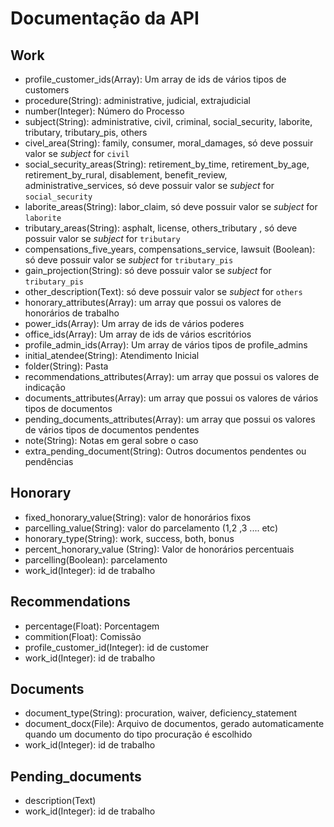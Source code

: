 # Documentação da API

## Work

- profile_customer_ids(Array): Um array de ids de vários tipos de customers
- procedure(String):  administrative, judicial, extrajudicial 
- number(Integer): Número do Processo
- subject(String):  administrative, civil, criminal,  social_security, laborite, tributary, tributary_pis, others
- civel_area(String): family, consumer, moral_damages, só deve possuir valor se *subject* for `civil`
- social_security_areas(String): retirement_by_time, retirement_by_age, retirement_by_rural, disablement, benefit_review, administrative_services, só deve possuir valor se *subject* for `social_security`
- laborite_areas(String): labor_claim, só deve possuir valor se *subject* for `laborite`
- tributary_areas(String): asphalt, license, others_tributary , só deve possuir valor se *subject* for `tributary`
- compensations_five_years, compensations_service, lawsuit (Boolean): só deve possuir valor se *subject* for `tributary_pis` 
- gain_projection(String): só deve possuir valor se *subject* for `tributary_pis` 
- other_description(Text): só deve possuir valor se *subject* for `others`
- honorary_attributes(Array): um array que possui os valores de honorários de trabalho 
- power_ids(Array): Um array de ids de vários poderes
- office_ids(Array): Um array de ids de vários escritórios
- profile_admin_ids(Array): Um array de vários tipos de profile_admins
- initial_atendee(String): Atendimento Inicial
- folder(String): Pasta
- recommendations_attributes(Array): um array que possui os valores de indicação
- documents_attributes(Array): um array que possui os valores de vários tipos de documentos
- pending_documents_attributes(Array): um array que possui os valores de vários tipos de documentos pendentes
- note(String): Notas em geral sobre o caso
- extra_pending_document(String): Outros documentos pendentes ou pendências

## Honorary

- fixed_honorary_value(String): valor de honorários fixos
- parcelling_value(String): valor do parcelamento (1,2 ,3 .... etc)
- honorary_type(String):  work, success, both, bonus
- percent_honorary_value (String): Valor de honorários percentuais
- parcelling(Boolean): parcelamento
- work_id(Integer): id de trabalho

## Recommendations

- percentage(Float): Porcentagem 
- commition(Float): Comissão 
- profile_customer_id(Integer): id de customer
- work_id(Integer): id de trabalho

## Documents

- document_type(String): procuration, waiver, deficiency_statement
- document_docx(File):  Arquivo de documentos, gerado automaticamente quando um documento do tipo procuração é escolhido
- work_id(Integer): id de trabalho

## Pending_documents

- description(Text)
- work_id(Integer): id de trabalho